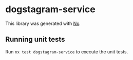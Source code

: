 # dogstagram-service

This library was generated with [Nx](https://nx.dev).

## Running unit tests

Run `nx test dogstagram-service` to execute the unit tests.
